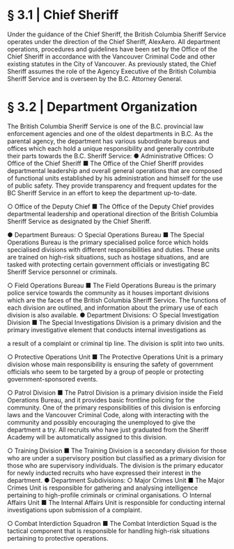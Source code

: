 # § 3.1 | Chief Sheriff
Under the guidance of the Chief Sheriff, the British Columbia Sheriff Service operates
under the direction of the Chief Sheriff, AlexAero. All department operations, procedures
and guidelines have been set by the Office of the Chief Sheriff in accordance with the
Vancouver Criminal Code and other existing statutes in the City of Vancouver. As previously
stated, the Chief Sheriff assumes the role of the Agency Executive of the British Columbia
Sheriff Service and is overseen by the B.C. Attorney General.

# § 3.2 | Department Organization
The British Columbia Sheriff Service is one of the B.C. provincial law enforcement agencies
and one of the oldest departments in B.C. As the parental agency, the department has
various subordinate bureaus and offices which each hold a unique responsibility and
generally contribute their parts towards the B.C. Sheriff Service:
● Administrative Offices:
○ Office of the Chief Sheriff
■ The Office of the Chief Sheriff provides departmental leadership and
overall general operations that are composed of functional units
established by his administration and himself for the use of public
safety. They provide transparency and frequent updates for the BC
Sheriff Service in an effort to keep the department up-to-date.

○ Office of the Deputy Chief
■ The Office of the Deputy Chief provides departmental leadership and
operational direction of the British Columbia Sheriff Service as
designated by the Chief Sheriff.

● Department Bureaus:
○ Special Operations Bureau
■ The Special Operations Bureau is the primary specialised police force
which holds specialised divisions with different responsibilities and
duties. These units are trained on high-risk situations, such as hostage
situations, and are tasked with protecting certain government officials
or investigating BC Sheriff Service personnel or criminals.

○ Field Operations Bureau
■ The Field Operations Bureau is the primary police service towards the
community as it houses important divisions which are the faces of the
British Columbia Sheriff Service. The functions of each division are
outlined, and information about the primary use of each division is also
available.
● Department Divisions:
○ Special Investigation Division
■ The Special Investigations Division is a primary division and the
primary investigative element that conducts internal investigations as

a result of a complaint or criminal tip line. The division is split into two
units.

○ Protective Operations Unit
■ The Protective Operations Unit is a primary division whose main
responsibility is ensuring the safety of government officials who seem
to be targeted by a group of people or protecting
government-sponsored events.

○ Patrol Division
■ The Patrol Division is a primary division inside the Field Operations
Bureau, and it provides basic frontline policing for the community.
One of the primary responsibilities of this division is enforcing laws
and the Vancouver Criminal Code, along with interacting with the
community and possibly encouraging the unemployed to give the
department a try. All recruits who have just graduated from the Sheriff
Academy will be automatically assigned to this division.

○ Training Division
■ The Training Division is a secondary division for those who are under a
supervisory position but classified as a primary division for those who
are supervisory individuals. The division is the primary educator for
newly inducted recruits who have expressed their interest in the
department.
● Department Subdivisions:
○ Major Crimes Unit
■ The Major Crimes Unit is responsible for gathering and analysing
intelligence pertaining to high-profile criminals or criminal
organisations.
○ Internal Affairs Unit
■ The Internal Affairs Unit is responsible for conducting internal
investigations upon submission of a complaint.

○ Combat Interdiction Squadron
■ The Combat Interdiction Squad is the tactical component that is
responsible for handling high-risk situations pertaining to protective
operations.
